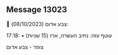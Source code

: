 ## Message 13023

🔴 צבע אדום (08/10/2023):

17:18:
• עוטף עזה: נתיב העשרה, ארז (15 שניות)

צופר - צבע אדום

